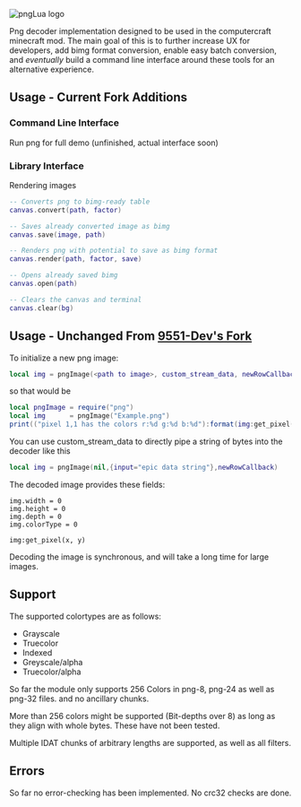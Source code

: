 ![pngLua logo](/logo.png?raw=true)

Png decoder implementation designed to be used in the computercraft minecraft mod.
The main goal of this is to further increase UX for developers, add bimg format conversion, enable easy batch conversion, and _eventually_ build a command line interface around these tools for an alternative experience.

## Usage - Current Fork Additions

### Command Line Interface

Run png for full demo (unfinished, actual interface soon)

### Library Interface

Rendering images

```lua
-- Converts png to bimg-ready table
canvas.convert(path, factor)

-- Saves already converted image as bimg
canvas.save(image, path)

-- Renders png with potential to save as bimg format
canvas.render(path, factor, save)

-- Opens already saved bimg
canvas.open(path)

-- Clears the canvas and terminal
canvas.clear(bg)
```

## Usage - Unchanged From [9551-Dev's Fork](https://github.com/9551-Dev/pngLua)

To initialize a new png image:

```lua
local img = pngImage(<path to image>, custom_stream_data, newRowCallback)
```

so that would be

```lua
local pngImage = require("png")
local img      = pngImage("Example.png")
print(("pixel 1,1 has the colors r:%d g:%d b:%d"):format(img:get_pixel(1,1):unpack()))
```

You can use custom_stream_data to directly pipe a string of bytes into the decoder like this

```lua
local img = pngImage(nil,{input="epic data string"},newRowCallback)
```

The decoded image provides these fields:

```
img.width = 0
img.height = 0
img.depth = 0
img.colorType = 0

img:get_pixel(x, y)
```

Decoding the image is synchronous, and will take a long time for large images.

## Support

The supported colortypes are as follows:

- Grayscale
- Truecolor
- Indexed
- Greyscale/alpha
- Truecolor/alpha

So far the module only supports 256 Colors in png-8, png-24 as well as png-32 files. and no ancillary chunks.

More than 256 colors might be supported (Bit-depths over 8) as long as they align with whole bytes. These have not been tested.

Multiple IDAT chunks of arbitrary lengths are supported, as well as all filters.

## Errors

So far no error-checking has been implemented. No crc32 checks are done.
